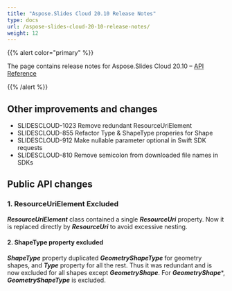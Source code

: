 ```yaml
---
title: "Aspose.Slides Cloud 20.10 Release Notes"
type: docs
url: /aspose-slides-cloud-20-10-release-notes/
weight: 12
---
```


{{% alert color="primary" %}}

The page contains release notes for Aspose.Slides Cloud 20.10 – [API Reference](https://apireference.aspose.cloud/slides/)

{{% /alert %}}

## **Other improvements and changes**

- SLIDESCLOUD-1023 Remove redundant ResourceUriElement
- SLIDESCLOUD-855 Refactor Type & ShapeType properies for Shape
- SLIDESCLOUD-912 Make nullable parameter optional in Swift SDK requests
- SLIDESCLOUD-810 Remove semicolon from downloaded file names in SDKs

## **Public API changes**

### **1. ResourceUriElement Excluded**
***ResourceUriElement*** class contained a single ***ResourceUri*** property. Now it is replaced directly by ***ResourceUri*** to avoid excessive nesting.
#### **2. ShapeType property excluded**
***ShapeType*** property duplicated ***GeometryShapeType*** for geometry shapes, and ***Type*** property for all the rest. Thus it was redundant and is now excluded for all shapes except ***GeometryShape***. For ***GeometryShape****, ***GeometryShapeType*** is excluded.
